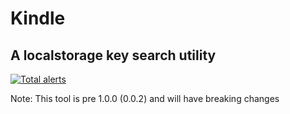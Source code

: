 # Kindle 
## A localstorage key search utility

[![Total alerts](https://img.shields.io/lgtm/alerts/g/ltomes/kindle.svg?logo=lgtm&logoWidth=18)](https://lgtm.com/projects/g/ltomes/kindle/alerts/)


Note: This tool is pre 1.0.0 (0.0.2) and will have breaking changes
